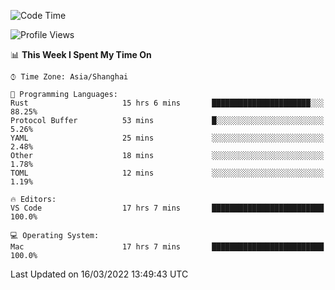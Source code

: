 <!--START_SECTION:waka-->
![Code Time](http://img.shields.io/badge/Code%20Time-1%2C092%20hrs%2023%20mins-blue)

![Profile Views](http://img.shields.io/badge/Profile%20Views-2-blue)

📊 **This Week I Spent My Time On** 

```text
⌚︎ Time Zone: Asia/Shanghai

💬 Programming Languages: 
Rust                     15 hrs 6 mins       ██████████████████████░░░   88.25% 
Protocol Buffer          53 mins             █░░░░░░░░░░░░░░░░░░░░░░░░   5.26% 
YAML                     25 mins             ░░░░░░░░░░░░░░░░░░░░░░░░░   2.48% 
Other                    18 mins             ░░░░░░░░░░░░░░░░░░░░░░░░░   1.78% 
TOML                     12 mins             ░░░░░░░░░░░░░░░░░░░░░░░░░   1.19%

🔥 Editors: 
VS Code                  17 hrs 7 mins       █████████████████████████   100.0%

💻 Operating System: 
Mac                      17 hrs 7 mins       █████████████████████████   100.0%

```


 Last Updated on 16/03/2022 13:49:43 UTC
<!--END_SECTION:waka-->
